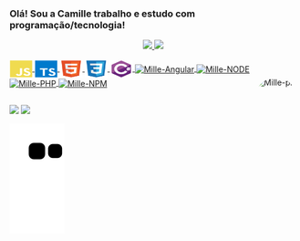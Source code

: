 ### Olá! Sou a Camille trabalho e estudo com programação/tecnologia!

<div align="center">
  <a href="https://github.com/Camillefranca">
  <img height="150em" src="https://github-readme-stats.vercel.app/api?username=Camillefranca&show_icons=true&theme=dark&include_all_commits=true&count_private=true"/>
  <img height="150em" src="https://github-readme-stats.vercel.app/api/top-langs/?username=Camillefranca&layout=compact&langs_count=7&theme=dark"/>
</div>
  
  <div style="display: inline_block"><br>
  <img align="center" alt="Mille-Js" height="30" width="40" src="https://raw.githubusercontent.com/devicons/devicon/master/icons/javascript/javascript-plain.svg">
  <img align="center" alt="Mille-Ts" height="30" width="40" src="https://raw.githubusercontent.com/devicons/devicon/master/icons/typescript/typescript-plain.svg">
  <img align="center" alt="Mille-HTML" height="30" width="40" src="https://raw.githubusercontent.com/devicons/devicon/master/icons/html5/html5-original.svg">
  <img align="center" alt="Mille-CSS" height="30" width="40" src="https://raw.githubusercontent.com/devicons/devicon/master/icons/css3/css3-original.svg">
  <img align="center" alt="Mille-Csharp" height="30" width="40" src="https://raw.githubusercontent.com/devicons/devicon/master/icons/csharp/csharp-original.svg">
  <img align="center" alt="Mille-Angular" height="30" width="40" src="https://cdn.jsdelivr.net/gh/devicons/devicon/icons/angularjs/angularjs-original.svg">
  <img align="center" alt="Mille-NODE" height="30" width="40" src="https://cdn.jsdelivr.net/gh/devicons/devicon/icons/nodejs/nodejs-plain.svg">  
  <img align="center" alt="Mille-PHP" height="30" width="40" src="https://cdn.jsdelivr.net/gh/devicons/devicon/icons/php/php-plain.svg">  
  <img align="center" alt="Mille-NPM" height="30" width="40" src="https://cdn.jsdelivr.net/gh/devicons/devicon/icons/npm/npm-original-wordmark.svg">
  <img align="right" alt="Mille-pic" height="150" style="border-radius:50px;" src="https://pbs.twimg.com/profile_images/1468292082980823042/TRCplnBJ_400x400.jpg">
</div>
  
  ##
  
  <div>
  <a href = "mailto:camillefranca19@gmail.com"><img src="https://img.shields.io/badge/-Gmail-%23333?style=for-the-badge&logo=gmail&logoColor=white" target="_blank"></a>
  <a href="https://www.linkedin.com/in/camille-fran%C3%A7a-dos-santos-3b1a60184/" target="_blank"><img src="https://img.shields.io/badge/-LinkedIn-%230077B5?style=for-the-badge&logo=linkedin&logoColor=white" target="_blank"></a> 
    
  </div>  

  ![Snake animation](https://github.com/camillefranca/camillefranca/blob/output/github-contribution-grid-snake.svg)
